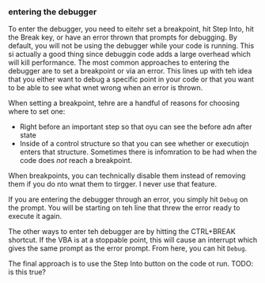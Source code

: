 ### entering the debugger

To enter the debugger, you need to eitehr set a breakpoint, hit Step Into, hit the Break key, or have an error thrown that prompts for debugging.  By default, you will not be using the debugger while your code is running.  This si actually a good thing since debuggin code adds a large overhead which will kill performance.  The most common approaches to entering the debugger are to set a breakpoint or via an error.  This lines up with teh idea that you either want to debug a specific point in your code or that you want to be able to see what wnet wrong when an error is thrown.

When setting a breakpoint, tehre are a handful of reasons for choosing where to set one:

* Right before an important step so that oyu can see the before adn after state
* Inside of a control structure so that you can see whether or executiojn enters that structure.  Sometimes there is infomration to be had when the code does *not* reach a breakpoint.

When breakpoints, you can technically disable them instead of removing them if you do nto wnat them to tirgger.  I never use that feature.

If you are entering the debugger through an error, you simply hit `Debug` on the prompt.  You will be starting on teh line that threw the error ready to execute it again.

The other ways to enter teh debugger are by hitting the CTRL+BREAK shortcut.  If the VBA is at a stoppable point, this will cause an interrupt which gives the same prompt as the error prompt.  From here, you can hit `Debug`.

The final approach is to use the Step Into button on the code ot run.  TODO: is this true?
